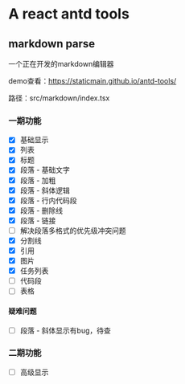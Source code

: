 # A react antd tools

## markdown parse

一个正在开发的markdown编辑器

demo查看：https://staticmain.github.io/antd-tools/

路径：src/markdown/index.tsx

### 一期功能

- [x] 基础显示
- [x] 列表
- [x] 标题
- [x] 段落 - 基础文字
- [x] 段落 - 加粗
- [x] 段落 - 斜体逻辑
- [x] 段落 - 行内代码段
- [x] 段落 - 删除线
- [x] 段落 - 链接
- [ ] 解决段落多格式的优先级冲突问题
- [x] 分割线
- [x] 引用
- [x] 图片
- [x] 任务列表
- [ ] 代码段
- [ ] 表格

#### 疑难问题

- [ ] 段落 - 斜体显示有bug，待查

### 二期功能

- [ ] 高级显示